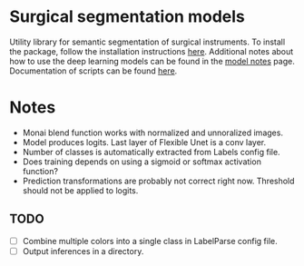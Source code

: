 # Surgical segmentation models

Utility library for semantic segmentation of surgical instruments. To install the package, follow the installation instructions [here](./docs/installation.md). Additional notes about how to use the deep learning models can be found in the [model notes](./docs/model_notes.md) page. Documentation of scripts can be found [here](./docs/script_descriptions.md).

# Notes
* Monai blend function works with normalized and unnoralized images.
* Model produces logits. Last layer of Flexible Unet is a conv layer.
* Number of classes is automatically extracted from Labels config file.
* Does training depends on using a sigmoid or softmax activation function?
* Prediction transformations are probably not correct right now. Threshold should not be applied to logits.

## TODO
* [ ] Combine multiple colors into a single class in LabelParse config file. 
* [ ] Output inferences in a directory.
